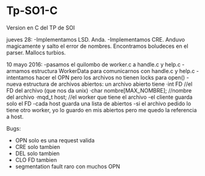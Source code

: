 # Tp-SO1-C
Version en C del TP de SOI

jueves 28:
-Implementamos LSD. Anda.
-Implementamos CRE. Anduvo magicamente y salto el error de nombres. Encontramos boludeces en el parser. Mallocs turbios.

10 mayo 2016:
    -pasamos el quilombo de worker.c a handle.c y help.c
    -armamos estructura WorkerData para comunicarnos con handle.c y help.c
    -intentamos hacer el OPN pero los archivos no tienen locks para open()
    -nueva estructura de archivos abiertos:
        un archivo abierto tiene
        ·int FD                             //el FD del archivo (que nos da unix)
        ·char nombre[MAX_NOMBRE];           //nombre del archivo
        ·mqd_t host;                        //el worker que tiene el archivo
    -el cliente guarda solo el FD
    -cada host guarda una lista de abiertos
    -si el archivo pedido lo tiene otro worker, yo lo guardo en mis abiertos pero me quedo la referencia a host.
    
    
Bugs:
- OPN solo es una request valida
- CRE solo tambien
- DEL solo tambien
- CLO FD tambien
- segmentation fault raro con muchos OPN
